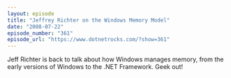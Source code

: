 ```yaml
---
layout: episode
title: "Jeffrey Richter on the Windows Memory Model"
date: "2008-07-22"
episode_number: "361"
episode_url: "https://www.dotnetrocks.com/?show=361"
---
```


Jeff Richter is back to talk about how Windows manages memory, from the early versions of Windows to the .NET Framework. Geek out!
